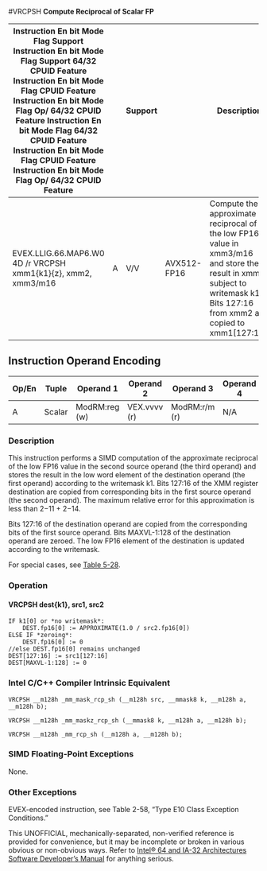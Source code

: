 #VRCPSH
**Compute Reciprocal of Scalar FP**

| Instruction En bit Mode Flag Support Instruction En bit Mode Flag Support 64/32 CPUID Feature Instruction En bit Mode Flag CPUID Feature Instruction En bit Mode Flag Op/ 64/32 CPUID Feature Instruction En bit Mode Flag 64/32 CPUID Feature Instruction En bit Mode Flag CPUID Feature Instruction En bit Mode Flag Op/ 64/32 CPUID Feature |     | Support |             | Description                                                                                                                                                                  |
| ---------------------------------------------------------------------------------------------------------------------------------------------------------------------------------------------------------------------------------------------------------------------------------------------------------------------------------------------- | --- | ------- | ----------- | ---------------------------------------------------------------------------------------------------------------------------------------------------------------------------- |
| EVEX.LLIG.66.MAP6.W0 4D /r VRCPSH xmm1{k1}{z}, xmm2, xmm3/m16                                                                                                                                                                                                                                                                                  | A   | V/V     | AVX512-FP16 | Compute the approximate reciprocal of the low FP16 value in xmm3/m16 and store the result in xmm1 subject to writemask k1. Bits 127:16 from xmm2 are copied to xmm1[127:16]. |

## Instruction Operand Encoding

| Op/En | Tuple  | Operand 1     | Operand 2    | Operand 3     | Operand 4 |
| ----- | ------ | ------------- | ------------ | ------------- | --------- |
| A     | Scalar | ModRM:reg (w) | VEX.vvvv (r) | ModRM:r/m (r) | N/A       |

### Description

This instruction performs a SIMD computation of the approximate reciprocal of the low FP16 value in the second source operand (the third operand) and stores the result in the low word element of the destination operand (the first operand) according to the writemask k1. Bits 127:16 of the XMM register destination are copied from corresponding bits in the first source operand (the second operand). The maximum relative error for this approximation is less than 2−11 + 2−14.

Bits 127:16 of the destination operand are copied from the corresponding bits of the first source operand. Bits MAXVL-1:128 of the destination operand are zeroed. The low FP16 element of the destination is updated according to the writemask.

For special cases, see [Table 5-28](/x86/vrcpph#tbl-5-28).

### Operation

#### VRCPSH dest{k1}, src1, src2

```
IF k1[0] or *no writemask*:
    DEST.fp16[0] := APPROXIMATE(1.0 / src2.fp16[0])
ELSE IF *zeroing*:
    DEST.fp16[0] := 0
//else DEST.fp16[0] remains unchanged
DEST[127:16] := src1[127:16]
DEST[MAXVL-1:128] := 0

```

### Intel C/C++ Compiler Intrinsic Equivalent

```
VRCPSH __m128h _mm_mask_rcp_sh (__m128h src, __mmask8 k, __m128h a, __m128h b);

```

```
VRCPSH __m128h _mm_maskz_rcp_sh (__mmask8 k, __m128h a, __m128h b);

```

```
VRCPSH __m128h _mm_rcp_sh (__m128h a, __m128h b);

```

### SIMD Floating-Point Exceptions

None.

### Other Exceptions

EVEX-encoded instruction, see Table 2-58, “Type E10 Class Exception Conditions.”

This UNOFFICIAL, mechanically-separated, non-verified reference is provided for convenience, but it may be
incomplete or broken in various obvious or non-obvious
ways. Refer to [Intel® 64 and IA-32 Architectures Software Developer’s Manual](https://software.intel.com/en-us/download/intel-64-and-ia-32-architectures-sdm-combined-volumes-1-2a-2b-2c-2d-3a-3b-3c-3d-and-4) for anything serious.
